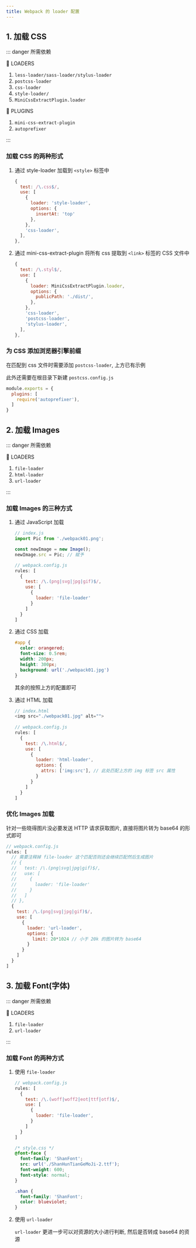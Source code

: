 ```yaml
---
title: Webpack 的 loader 配置
---
```


## 1. 加载 CSS

::: danger 所需依赖

:tada: LOADERS
1. `less-loader/sass-loader/stylus-loader`
2. `postcss-loader`
3. `css-loader`
4. `style-loader/`
5. `MiniCssExtractPlugin.loader`

:tada: PLUGINS
1. `mini-css-extract-plugin`
2. `autoprefixer`

:::

### 加载 CSS 的两种形式

1. 通过 style-loader 加载到 `<style>` 标签中

   ```js
   {
     test: /\.css$/,
     use: [
       {
         loader: 'style-loader',
         options: {
           insertAt: 'top'
         },
       },
       'css-loader',
     ],
   },
   ```

2. 通过 mini-css-extract-plugin 将所有 css 提取到 `<link>` 标签的 CSS 文件中

   ```js
   {
     test: /\.styl$/,
     use: [
       {
         loader: MiniCssExtractPlugin.loader,
         options: {
           publicPath: './dist/',
         },
       },
       'css-loader',
       'postcss-loader',
       'stylus-loader',
     ],
   },
   ```

### 为 CSS 添加浏览器引擎前缀

在匹配到 css 文件时需要添加 `postcss-loader`, 上方已有示例

此外还需要在根目录下新建 `postcss.config.js`

```js
module.exports = {
  plugins: [
    require('autoprefixer'),
  ]
}
```

## 2. 加载 Images

::: danger 所需依赖

:tada: LOADERS

1. `file-loader`
2. `html-loader`
3. `url-loader`

:::

### 加载 Images 的三种方式

1. 通过 JavaScript 加载

   ```js
   // index.js
   import Pic from './webpack01.png';
   
   const newImage = new Image();
   newImage.src = Pic; // 赋予
   
   // webpack.config.js
   rules: [
     {
       test: /\.(png|svg|jpg|gif)$/,
       use: [
         {
           loader: 'file-loader'
         }
       ]
     }
   ]
   ```

2. 通过 CSS 加载

   ```css
   #app {
     color: orangered;
     font-size: 0.5rem;
     width: 200px;
     height: 300px;
     background: url('./webpack01.jpg')
   }
   ```

   其余的按照上方的配置即可

3. 通过 HTML 加载

   ```js
   // index.html
   <img src="./webpack01.jpg" alt="">
     
   // webpack.config.js
   rules: [
     {
       test: /\.html$/,
       use: [
         {
           loader: 'html-loader',
           options: {
             attrs: ['img:src'], // 此处匹配上方的 img 标签 src 属性
           }
         }
       ]
     }
   ]
   ```

### 优化 Images 加载

针对一些晓得图片没必要发送 HTTP 请求获取图片, 直接将图片转为 base64 的形式即可

```js
// webpack.config.js
rules: [
  // 需要注释掉 file-loader 这个匹配否则还会继续匹配然后生成图片
  // {
  //   test: /\.(png|svg|jpg|gif)$/,
  //   use: [
  //     {
  //       loader: 'file-loader'
  //     }
  //   ]
  // },
  {
    test: /\.(png|svg|jpg|gif)$/,
    use: [
      {
        loader: 'url-loader',
        options: {
          limit: 20*1024 // 小于 20k 的图片转为 base64 
        }
      }
    ]
  }
]
```

## 3. 加载 Font(字体)

::: danger 所需依赖

:tada: LOADERS

1. `file-loader`
2. `url-loader`

:::

### 加载 Font 的两种方式

1. 使用 `file-loader` 

   ```js
   // webpack.config.js
   rules: [
     {
       test: /\.(woff|woff2|eot|ttf|otf)$/,
       use: [
         {
           loader: 'file-loader',
         }
       ]
     }
   ]
   ```

   ```css
   /* style.css */
   @font-face {
     font-family: 'ShanFont';
     src: url('./ShanHunTianGeMoJi-2.ttf');
     font-weight: 600;
     font-style: normal;
   }
   
   .shan {
     font-family: 'ShanFont';
     color: blueviolet;
   }
   ```

2. 使用 `url-loader`

   `url-loader` 更进一步可以对资源的大小进行判断, 然后是否转成 base64 的资源